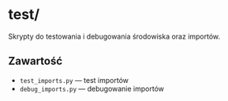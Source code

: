 # test/

Skrypty do testowania i debugowania środowiska oraz importów.

## Zawartość
- `test_imports.py` — test importów
- `debug_imports.py` — debugowanie importów
